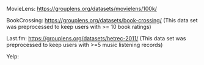 MovieLens: https://grouplens.org/datasets/movielens/100k/

BookCrossing: https://grouplens.org/datasets/book-crossing/ (This data set was preprocessed to keep users with >= 10 book ratings)

Last.fm: https://grouplens.org/datasets/hetrec-2011/ (This data set was preprocessed to keep users with >=5 music listening records)

Yelp: 